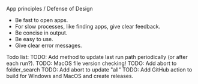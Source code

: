 App principles / Defense of Design
- Be fast to open apps.
- For slow processes, like finding apps, give clear feedback.
- Be concise in output.
- Be easy to use.
- Give clear error messages.

Todo list:
TODO: Add method to update last run path periodically (or after each run?).
TODO: MacOS file version checking!
TODO: Add abort to folder_search
TODO: Add abort to update "all"
TODO: Add GitHub action to build for Windows and MacOS and create releases.